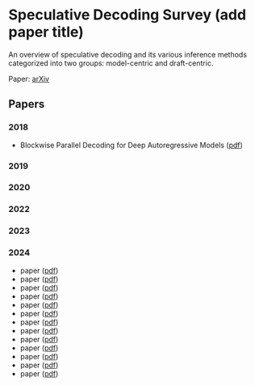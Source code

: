 # Speculative Decoding Survey (add paper title)

An overview of speculative decoding and its various inference methods categorized into two groups: model-centric and draft-centric.

Paper: [arXiv](https://christophera.github.io/simplest-github-page/)


## Papers

### 2018
* Blockwise Parallel Decoding for Deep Autoregressive Models ([pdf](https://github.com/pages-themes/primer](https://arxiv.org/pdf/1811.03115)))

### 2019

### 2020

### 2022

### 2023

### 2024

* paper ([pdf](https://github.com/pages-themes/primer))
* paper ([pdf](https://github.com/pages-themes/primer))
* paper ([pdf](https://github.com/pages-themes/primer))
* paper ([pdf](https://github.com/pages-themes/primer))
* paper ([pdf](https://github.com/pages-themes/primer))
* paper ([pdf](https://github.com/pages-themes/primer))
* paper ([pdf](https://github.com/pages-themes/primer))
* paper ([pdf](https://github.com/pages-themes/primer))
* paper ([pdf](https://github.com/pages-themes/primer))
* paper ([pdf](https://github.com/pages-themes/primer))
* paper ([pdf](https://github.com/pages-themes/primer))
* paper ([pdf](https://github.com/pages-themes/primer))
* paper ([pdf](https://github.com/pages-themes/primer))
